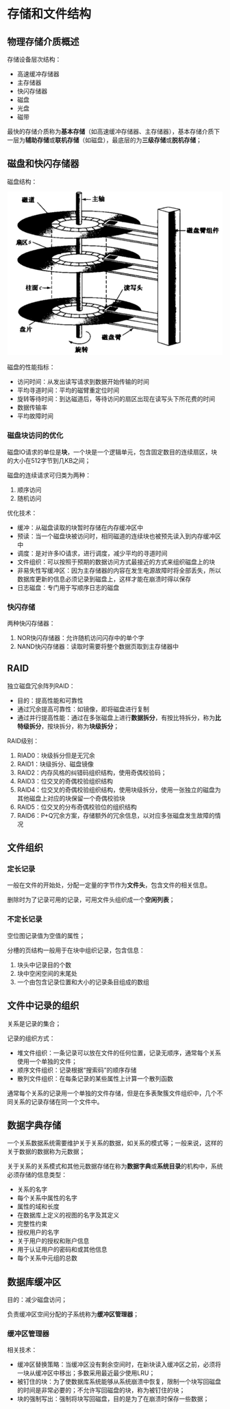 # 存储和文件结构

## 物理存储介质概述

存储设备层次结构：

* 高速缓冲存储器
* 主存储器
* 快闪存储器
* 磁盘
* 光盘
* 磁带

最快的存储介质称为**基本存储**（如高速缓冲存储器、主存储器），基本存储介质下一层为**辅助存储**或**联机存储**（如磁盘），最底层的为**三级存储**或**脱机存储**；

## 磁盘和快闪存储器

磁盘结构：

![image-20200408154435237](assets/image-20200408154435237.png)

磁盘的性能指标：

* 访问时间：从发出读写请求到数据开始传输的时间
* 平均寻道时间：平均的磁臂重定位时间
* 旋转等待时间：到达磁道后，等待访问的扇区出现在读写头下所花费的时间
* 数据传输率
* 平均故障时间

### 磁盘块访问的优化

磁盘IO请求的单位是**块**，一个块是一个逻辑单元，包含固定数目的连续扇区，块的大小在512字节到几KB之间；

磁盘的连续请求可归类为两种：

1. 顺序访问
2. 随机访问

优化技术：

* 缓冲：从磁盘读取的块暂时存储在内存缓冲区中
* 预读：当一个磁盘块被访问时，相同磁道的连续块也被预先读入到内存缓冲区中
* 调度：是对许多IO请求，进行调度，减少平均的寻道时间
* 文件组织：可以按照于预期的数据访问方式最接近的方式来组织磁盘上的块
* 非易失性写缓冲区：因为主存储器的内容在发生电源故障时将全部丢失，所以数据库更新的信息必须记录到磁盘上，这样才能在崩溃时得以保存
* 日志磁盘：专门用于写顺序日志的磁盘

### 快闪存储

两种快闪存储器：

1. NOR快闪存储器：允许随机访问闪存中的单个字
2. NAND快闪存储器：读取时需要将整个数据页取到主存储器中

## RAID

独立磁盘冗余阵列RAID：

* 目的：提高性能和可靠性
* 通过冗余提高可靠性：如镜像，即将磁盘进行复制
* 通过并行提高性能：通过在多张磁盘上进行**数据拆分**，有按比特拆分，称为**比特级拆分**，按块拆分，称为**块级拆分**；

RAID级别：

1. RIAD0：块级拆分但是无冗余
2. RAID1：块级拆分、磁盘镜像
3. RAID2：内存风格的纠错码组织结构，使用奇偶校验码；
4. RAID3：位交叉的奇偶校验组织结构
5. RAID4：位交叉的奇偶校验组织结构，使用块级拆分，使用一张独立的磁盘为其他磁盘上对应的块保留一个奇偶校验块
6. RAID5：位交叉的分布奇偶校验位的组织结构
7. RAID6：P+Q冗余方案，存储额外的冗余信息，以对应多张磁盘发生故障的情况

## 文件组织

### 定长记录

一般在文件的开始处，分配一定量的字节作为**文件头**，包含文件的相关信息。

删除时为了记录可用的记录，可用文件头组织成一个**空闲列表**；

### 不定长记录

空位图记录值为空值的属性；

分槽的页结构一般用于在块中组织记录，包含信息：

1. 块头中记录目的个数
2. 块中空闲空间的末尾处
3. 一个由包含记录位置和大小的记录条目组成的数组

## 文件中记录的组织

关系是记录的集合；

记录的组织方式：

* 堆文件组织：一条记录可以放在文件的任何位置，记录无顺序，通常每个关系使用一个单独的文件；
* 顺序文件组织：记录根据“搜索码”的顺序存储
* 散列文件组织：在每条记录的某些属性上计算一个散列函数

通常每个关系的记录用一个单独的文件存储，但是在多表聚簇文件组织中，几个不同关系的记录存储在同一个文件中。

## 数据字典存储

一个关系数据系统需要维护关于关系的数据，如关系的模式等；一般来说，这样的关于数据的数据称为元数据；

关于关系的关系模式和其他元数据存储在称为**数据字典**或**系统目录**的机构中，系统必须存储的信息类型：

* 关系的名字
* 每个关系中属性的名字
* 属性的域和长度
* 在数据库上定义的视图的名字及其定义
* 完整性约束
* 授权用户的名字
* 关于用户的授权和账户信息
* 用于认证用户的密码和或其他信息
* 每个关系中元组的总数

## 数据库缓冲区

目的：减少磁盘访问；

负责缓冲区空间分配的子系统称为**缓冲区管理器**；

### 缓冲区管理器

相关技术：

* 缓冲区替换策略：当缓冲区没有剩余空间时，在新块读入缓冲区之前，必须将一块从缓冲区中移出；多数采用最近最少使用LRU；
* 被钉住的块：为了使数据库系统能够从系统崩溃中恢复，限制一个块写回磁盘的时间是非常必要的；不允许写回磁盘的块，称为被钉住的块；
* 块的强制写出：强制将块写回磁盘，目的是为了在崩溃时保存一些数据；

